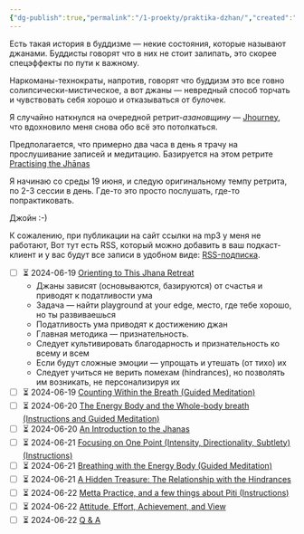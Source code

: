 ```yaml
---
{"dg-publish":true,"permalink":"/1-proekty/praktika-dzhan/","created":"2024-06-18T16:28:01.598+03:00","updated":"2024-06-19T16:05:16.865+03:00"}
---
```


Есть такая история в буддизме — некие состояния, которые называют джанами. Буддисты говорят что в них не стоит залипать, это скорее спецэффекты по пути к важному.

Наркоманы-технократы, напротив, говорят что буддизм это все говно солипсически-мистическое, а вот джаны — невредный способ торчать и чувствовать себя хорошо и отказываться от булочек.

Я случайно наткнулся на очередной ретрит-*азановщину* — [Jhourney](https://jhourney.io/), что вдохновило меня снова обо всё это потолкаться. 

Предполагается, что примерно два часа в день я трачу на прослушивание записей и медитацию. Базируется на этом ретрите [Practising the Jhānas](https://dharmaseed.org/retreats/4496/?page=1)

Я начинаю со среды 19 июня, и следую оригинальному темпу ретрита, по 2-3 сессии в день. Где-то это просто послушать, где-то попрактиковать.

Джойн :-) 

К сожалению, при публикации на сайт ссылки на mp3 у меня не работают, Вот тут есть RSS, который можно добавить в ваш подкаст-клиент и у вас будут все записи в удобном виде: [RSS-подписка](https://dharmaseed.org/feeds/retreat/4496/).

- [ ] ⏳ 2024-06-19 [Orienting to This Jhana Retreat](https://dharmaseed.org/talks/60865)
	- Джаны зависят (основываются, базируются) от счастья и приводят к податливости ума
	- Задача — найти playground at your edge, место, где тебе хорошо, но ты развиваешься
	- Податливость ума приводят к достижению джан
	- Главная методика — признательность. 
	- Следует культивировать благодарность и признательность ко всему и всем
	- Если будут сложные эмоции — упрощать и утешать (от тихо) их
	- Следует учиться не верить помехам (hindrances), но позволять им возникать, не персонализируя их
- [ ] ⏳ 2024-06-19 [Counting Within the Breath (Guided Meditation)](https://dharmaseed.org/talks/60863) 
- [ ] ⏳ 2024-06-20 [The Energy Body and the Whole-body breath (Instructions and Guided Meditation)](https://dharmaseed.org/talks/60884) 
- [ ] ⏳ 2024-06-20 [An Introduction to the Jhanas](https://dharmaseed.org/talks/60869)
- [ ] ⏳ 2024-06-21 [Focusing on One Point (Intensity, Directionality, Subtlety) (Instructions)](https://dharmaseed.org/talks/60859)
- [ ] ⏳ 2024-06-21 [Breathing with the Energy Body (Guided Meditation)](https://dharmaseed.org/talks/60862)
- [ ] ⏳ 2024-06-21 [A Hidden Treasure: The Relationship with the Hindrances](https://dharmaseed.org/talks/60867)
- [ ] ⏳ 2024-06-22 [Metta Practice, and a few things about Piti (Instructions)](https://dharmaseed.org/talks/60871)
- [ ] ⏳ 2024-06-22 [Attitude, Effort, Achievement, and View](https://dharmaseed.org/talks/60861)
- [ ] ⏳ 2024-06-22 [Q & A](https://dharmaseed.org/talks/60877)